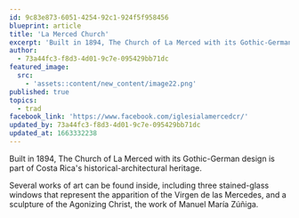 ```yaml
---
id: 9c83e873-6051-4254-92c1-924f5f958456
blueprint: article
title: 'La Merced Church'
excerpt: 'Built in 1894, The Church of La Merced with its Gothic-German design'
author:
  - 73a44fc3-f8d3-4d01-9c7e-095429bb71dc
featured_image:
  src:
    - 'assets::content/new_content/image22.png'
published: true
topics:
  - trad
facebook_link: 'https://www.facebook.com/iglesialamercedcr/'
updated_by: 73a44fc3-f8d3-4d01-9c7e-095429bb71dc
updated_at: 1663332238
---
```

Built in 1894, The Church of La Merced with its Gothic-German design is part of Costa Rica's historical-architectural heritage. 

Several works of art can be found inside, including three stained-glass windows that represent the apparition of the Virgen de las Mercedes, and a sculpture of the Agonizing Christ, the work of Manuel María Zúñiga.